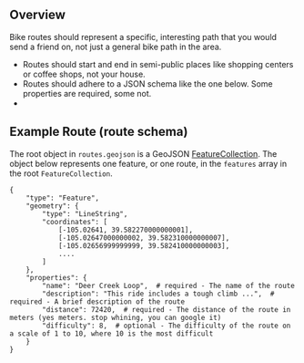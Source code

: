## Overview

Bike routes should represent a specific, interesting path that you would send a friend on, not just a general bike path in the area.

* Routes should start and end in semi-public places like shopping centers or coffee shops, not your house.
* Routes should adhere to a JSON schema like the one below. Some properties are required, some not.
* 

## Example Route (route schema)

The root object in `routes.geojson` is a GeoJSON [FeatureCollection](http://geojson.org/geojson-spec.html#feature-collection-objects). The object below represents one feature, or one route, in the `features` array in the root `FeatureCollection`.

    {
        "type": "Feature",
        "geometry": {
            "type": "LineString",
            "coordinates": [
                [-105.02641, 39.582270000000001],
                [-105.02647000000002, 39.582310000000007],
                [-105.02656999999999, 39.582410000000003],
                ....
            ]
        },
        "properties": {
            "name": "Deer Creek Loop",  # required - The name of the route
            "description": "This ride includes a tough climb ...",  # required - A brief description of the route
            "distance": 72420,  # required - The distance of the route in meters (yes meters. stop whining, you can google it)
            "difficulty": 8,  # optional - The difficulty of the route on a scale of 1 to 10, where 10 is the most difficult
        }
    }
